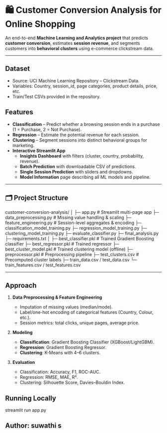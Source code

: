 # 🛍️ Customer Conversion Analysis for Online Shopping

An end-to-end **Machine Learning and Analytics project** that predicts **customer conversion**, estimates **session revenue**, and segments customers into **behavioral clusters** using e-commerce clickstream data.

---

## Dataset

* Source: UCI Machine Learning Repository – Clickstream Data.
* Variables: Country, session_id, page categories, product details, price, etc.
* Train/Test CSVs provided in the repository.


##  Features

* **Classification** – Predict whether a browsing session ends in a purchase (1 = Purchase, 2 = Not Purchase).
* **Regression** – Estimate the potential revenue for each session.
* **Clustering** – Segment sessions into distinct behavioral groups for marketing.
* **Interactive Streamlit App**
  * **Insights Dashboard** with filters (cluster, country, probability, revenue).
  * **Batch Prediction** with downloadable CSV of predictions.
  * **Single Session Prediction** with sliders and dropdowns.
  * **Model Information** page describing all ML models and pipeline.

---

## 🗂️ Project Structure

customer-conversion-analysis/
│
├─ app.py # Streamlit multi-page app
├─ data_preprocessing.py # Missing value handling & scaling
├─ feature_engineering.py # Session-level aggregates & encoding
├─ classification_model_training.py
├─ regression_model_training.py
├─ clustering_model_training.py
├─ evaluate_classifier.py
├─ final_analysis.py
├─ requirements.txt
│
├─ best_classifier.pkl # Trained Gradient Boosting classifier
├─ best_regressor.pkl # Trained regressor
├─ best_cluster_model.pkl # Trained clustering model (offline)
├─ preprocessor.pkl # Preprocessing pipeline
├─ test_clusters.csv # Precomputed cluster labels
├─ train_data.csv / test_data.csv
└─ train_features.csv / test_features.csv



---

##  Approach

1. **Data Preprocessing & Feature Engineering**
   * Imputation of missing values (median/mode).
   * Label/one-hot encoding of categorical features (Country, Colour, etc.).
   * Session metrics: total clicks, unique pages, average price.

2. **Modeling**
   * **Classification**: Gradient Boosting Classifier (XGBoost/LightGBM).
   * **Regression**: Gradient Boosting Regressor.
   * **Clustering**: K-Means with 4–6 clusters.

3. **Evaluation**
   * Classification: Accuracy, F1, ROC-AUC.
   * Regression: RMSE, MAE, R².
   * Clustering: Silhouette Score, Davies–Bouldin Index.


##  Running Locally

streamlit run app.py


## Author: suwathi s

